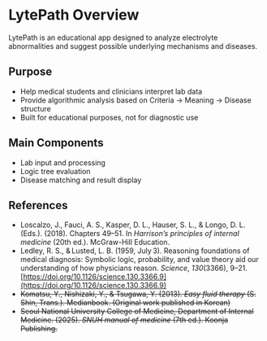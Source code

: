 # LytePath Overview

LytePath is an educational app designed to analyze electrolyte abnormalities and suggest possible underlying mechanisms and diseases.

## Purpose
- Help medical students and clinicians interpret lab data
- Provide algorithmic analysis based on Criteria → Meaning → Disease structure
- Built for educational purposes, not for diagnostic use

## Main Components
- Lab input and processing
- Logic tree evaluation
- Disease matching and result display

## References
- Loscalzo, J., Fauci, A. S., Kasper, D. L., Hauser, S. L., & Longo, D. L. (Eds.). (2018).  Chapters 49–51. In _Harrison’s principles of internal medicine_ (20th ed.). McGraw-Hill Education.
- Ledley, R. S., & Lusted, L. B. (1959, July 3). Reasoning foundations of medical diagnosis: Symbolic logic, probability, and value theory aid our understanding of how physicians reason. _Science_, _130_(3366), 9–21. [https://doi.org/10.1126/science.130.3366.9](https://doi.org/10.1126/science.130.3366.9)
- ~~Komatsu, Y., Nishizaki, Y., & Tsugawa, Y. (2013). _Easy fluid therapy_ (S. Shin, Trans.). Medianbook. (Original work published in Korean)~~
- ~~Seoul National University College of Medicine, Department of Internal Medicine. (2025). _SNUH manual of medicine_ (7th ed.). Koonja Publishing.~~
